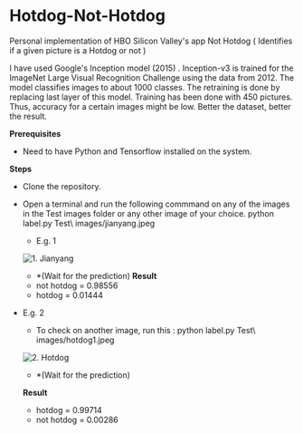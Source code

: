 # Hotdog-Not-Hotdog
Personal implementation of HBO Silicon Valley's app Not Hotdog ( Identifies if a given picture is a Hotdog or not )
 
 I have used Google's Inception model (2015) . Inception-v3 is trained for the ImageNet Large Visual Recognition Challenge using the data from 2012. The model classifies images to about 1000 classes.
 The retraining is done by replacing last layer of this model. Training has been done with 450 pictures. Thus, accuracy for a certain images might be low. Better the dataset, better the result.
 
 **Prerequisites**
  * Need to have Python and Tensorflow installed on the system.
  
  
 **Steps**
 * Clone the repository.
 * Open a terminal and run the following commmand on any of the images in the Test images folder or any other image of your choice.
    python label.py Test\ images/jianyang.jpeg
    * E.g. 1
    
    ![1. Jianyang](https://github.com/prash29/Hotdog-Not-Hotdog/blob/master/Test%20images/jianyang.jpeg)
   
   
   
   
   * *(Wait for the prediction)
    **Result**
    * not hotdog  =  0.98556
    * hotdog  =  0.01444
   
   
 * E.g. 2
   * To check on another image, run this : 
     python label.py Test\ images/hotdog1.jpeg
   
   
   ![2. Hotdog](https://github.com/prash29/Hotdog-Not-Hotdog/blob/master/Test%20images/hotdog1.jpeg)
   
   *  *(Wait for the prediction)
   
   
    **Result**
    * hotdog  =  0.99714
    * not hotdog  =  0.00286
    
